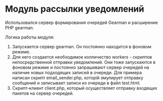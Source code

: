 # Модуль рассылки уведомлений
Использовался сервер формирования очередей Gearman и расширение PHP gearman.

Логика работы модуля:
1. Запускается сервер gearman. Он постоянно находится в фоновом режиме.
2. Для него создается необходимое колличество workers - скриптов непосредственной отправки уведомлений. Они тоже запускаются в фоновом режиме и постоянно
 запрашивают сервер очередей на наличие новых подходящих записей в очереди. Для примера написан скрипт email_sender.php, которій эмулирует отправку сообщений
 и записывает записи из очереди в файл test.html.
3. Скрипт-клиент client.php, который осуществляет отправку входящих пакетов на сервер очередей.
